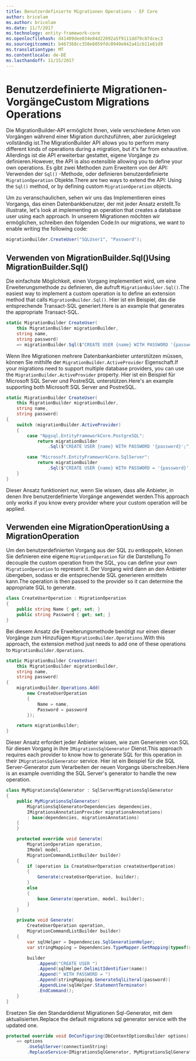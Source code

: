 ```yaml
---
title: Benutzerdefinierte Migrationen Operations - EF Core
author: bricelam
ms.author: bricelam
ms.date: 11/7/2017
ms.technology: entity-framework-core
ms.openlocfilehash: d41409dee034e84d22092a5f9111dd79c87dcec3
ms.sourcegitcommit: b467368cc350e6059fdc0949e042a41cb11e61d9
ms.translationtype: MT
ms.contentlocale: de-DE
ms.lasthandoff: 11/15/2017
---
```

<a name="custom-migrations-operations"></a><span data-ttu-id="e2fd7-102">Benutzerdefinierte Migrationen-Vorgänge</span><span class="sxs-lookup"><span data-stu-id="e2fd7-102">Custom Migrations Operations</span></span>
============================
<span data-ttu-id="e2fd7-103">Die MigrationBuilder-API ermöglicht Ihnen, viele verschiedene Arten von Vorgängen während einer Migration durchzuführen, aber zurückgelegt vollständig ist.</span><span class="sxs-lookup"><span data-stu-id="e2fd7-103">The MigrationBuilder API allows you to perform many different kinds of operations during a migration, but it's far from exhaustive.</span></span> <span data-ttu-id="e2fd7-104">Allerdings ist die API erweiterbar gestattet, eigene Vorgänge zu definieren.</span><span class="sxs-lookup"><span data-stu-id="e2fd7-104">However, the API is also extensible allowing you to define your own operations.</span></span> <span data-ttu-id="e2fd7-105">Es gibt zwei Methoden zum Erweitern von der API: Verwenden der `Sql()` -Methode, oder definieren benutzerdefinierte `MigrationOperation` Objekte.</span><span class="sxs-lookup"><span data-stu-id="e2fd7-105">There are two ways to extend the API: Using the `Sql()` method, or by defining custom `MigrationOperation` objects.</span></span>

<span data-ttu-id="e2fd7-106">Um zu veranschaulichen, sehen wir uns das Implementieren eines Vorgangs, das einen Datenbankbenutzer, der mit jeder Ansatz erstellt.</span><span class="sxs-lookup"><span data-stu-id="e2fd7-106">To illustrate, let's look at implementing an operation that creates a database user using each approach.</span></span> <span data-ttu-id="e2fd7-107">In unserem Migrationen möchten wir ermöglichen, schreiben den folgenden Code:</span><span class="sxs-lookup"><span data-stu-id="e2fd7-107">In our migrations, we want to enable writing the following code:</span></span>

``` csharp
migrationBuilder.CreateUser("SQLUser1", "Password");
```

<a name="using-migrationbuildersql"></a><span data-ttu-id="e2fd7-108">Verwenden von MigrationBuilder.Sql()</span><span class="sxs-lookup"><span data-stu-id="e2fd7-108">Using MigrationBuilder.Sql()</span></span>
----------------------------
<span data-ttu-id="e2fd7-109">Die einfachste Möglichkeit, einen Vorgang implementiert wird, um eine Erweiterungsmethode zu definieren, die aufruft `MigrationBuilder.Sql()`.</span><span class="sxs-lookup"><span data-stu-id="e2fd7-109">The easiest way to implement a custom operation is to define an extension method that calls `MigrationBuilder.Sql()`.</span></span>
<span data-ttu-id="e2fd7-110">Hier ist ein Beispiel, das die entsprechende Transact-SQL generiert.</span><span class="sxs-lookup"><span data-stu-id="e2fd7-110">Here is an example that generates the appropriate Transact-SQL.</span></span>

``` csharp
static MigrationBuilder CreateUser(
    this MigrationBuilder migrationBuilder,
    string name,
    string password)
    => migrationBuilder.Sql($"CREATE USER {name} WITH PASSWORD '{password}';");
```

<span data-ttu-id="e2fd7-111">Wenn Ihre Migrationen mehrere Datenbankanbieter unterstützen müssen, können Sie mithilfe der `MigrationBuilder.ActiveProvider` Eigenschaft.</span><span class="sxs-lookup"><span data-stu-id="e2fd7-111">If your migrations need to support multiple database providers, you can use the `MigrationBuilder.ActiveProvider` property.</span></span> <span data-ttu-id="e2fd7-112">Hier ist ein Beispiel für Microsoft SQL Server und PostreSQL unterstützen.</span><span class="sxs-lookup"><span data-stu-id="e2fd7-112">Here's an example supporting both Microsoft SQL Server and PostreSQL.</span></span>

``` csharp
static MigrationBuilder CreateUser(
    this MigrationBuilder migrationBuilder,
    string name,
    string password)
{
    switch (migrationBuilder.ActiveProvider)
    {
        case "Npgsql.EntityFrameworkCore.PostgreSQL":
            return migrationBuilder
                .Sql($"CREATE USER {name} WITH PASSWORD '{password}';");

        case "Microsoft.EntityFrameworkCore.SqlServer":
            return migrationBuilder
                .Sql($"CREATE USER {name} WITH PASSWORD = '{password}';");
    }
}
```

<span data-ttu-id="e2fd7-113">Dieser Ansatz funktioniert nur, wenn Sie wissen, dass alle Anbieter, in denen Ihre benutzerdefinierte Vorgänge angewendet werden.</span><span class="sxs-lookup"><span data-stu-id="e2fd7-113">This approach only works if you know every provider where your custom operation will be applied.</span></span>

<a name="using-a-migrationoperation"></a><span data-ttu-id="e2fd7-114">Verwenden eine MigrationOperation</span><span class="sxs-lookup"><span data-stu-id="e2fd7-114">Using a MigrationOperation</span></span>
---------------------------
<span data-ttu-id="e2fd7-115">Um den benutzerdefinierten Vorgang aus der SQL zu entkoppeln, können Sie definieren eine eigene `MigrationOperation` für die Darstellung.</span><span class="sxs-lookup"><span data-stu-id="e2fd7-115">To decouple the custom operation from the SQL, you can define your own `MigrationOperation` to represent it.</span></span> <span data-ttu-id="e2fd7-116">Der Vorgang wird dann an den Anbieter übergeben, sodass er die entsprechende SQL generieren ermitteln kann.</span><span class="sxs-lookup"><span data-stu-id="e2fd7-116">The operation is then passed to the provider so it can determine the appropriate SQL to generate.</span></span>

``` csharp
class CreateUserOperation : MigrationOperation
{
    public string Name { get; set; }
    public string Password { get; set; }
}
```

<span data-ttu-id="e2fd7-117">Bei diesem Ansatz die Erweiterungsmethode benötigt nur einen dieser Vorgänge zum Hinzufügen `MigrationBuilder.Operations`.</span><span class="sxs-lookup"><span data-stu-id="e2fd7-117">With this approach, the extension method just needs to add one of these operations to `MigrationBuilder.Operations`.</span></span>

``` csharp
static MigrationBuilder CreateUser(
    this MigrationBuilder migrationBuilder,
    string name,
    string password)
{
    migrationBuilder.Operations.Add(
        new CreateUserOperation
        {
            Name = name,
            Password = password
        });

    return migrationBuilder;
}
```

<span data-ttu-id="e2fd7-118">Dieser Ansatz erfordert jeder Anbieter wissen, wie zum Generieren von SQL für diesen Vorgang in ihre `IMigrationsSqlGenerator` Dienst.</span><span class="sxs-lookup"><span data-stu-id="e2fd7-118">This approach requires each provider to know how to generate SQL for this operation in their `IMigrationsSqlGenerator` service.</span></span> <span data-ttu-id="e2fd7-119">Hier ist ein Beispiel für die SQL Server-Generator zum Verarbeiten der neuen Vorgangs überschreiben.</span><span class="sxs-lookup"><span data-stu-id="e2fd7-119">Here is an example overriding the SQL Server's generator to handle the new operation.</span></span>

``` csharp
class MyMigrationsSqlGenerator : SqlServerMigrationsSqlGenerator
{
    public MyMigrationsSqlGenerator(
        MigrationsSqlGeneratorDependencies dependencies,
        IMigrationsAnnotationProvider migrationsAnnotations)
        : base(dependencies, migrationsAnnotations)
    {
    }

    protected override void Generate(
        MigrationOperation operation,
        IModel model,
        MigrationCommandListBuilder builder)
    {
        if (operation is CreateUserOperation createUserOperation)
        {
            Generate(createUserOperation, builder);
        }
        else
        {
            base.Generate(operation, model, builder);
        }
    }

    private void Generate(
        CreateUserOperation operation,
        MigrationCommandListBuilder builder)
    {
        var sqlHelper = Dependencies.SqlGenerationHelper;
        var stringMapping = Dependencies.TypeMapper.GetMapping(typeof(string));

        builder
            .Append("CREATE USER ")
            .Append(sqlHelper.DelimitIdentifier(name))
            .Append(" WITH PASSWORD = ")
            .Append(stringMapping.GenerateSqlLiteral(password))
            .AppendLine(sqlHelper.StatementTerminator)
            .EndCommand();
    }
}
```

<span data-ttu-id="e2fd7-120">Ersetzen Sie den Standarddienst Migrationen Sql-Generator, mit dem aktualisierten.</span><span class="sxs-lookup"><span data-stu-id="e2fd7-120">Replace the default migrations sql generator service with the updated one.</span></span>

``` csharp
protected override void OnConfiguring(DbContextOptionsBuilder options)
    => options
        .UseSqlServer(connectionString)
        .ReplaceService<IMigrationsSqlGenerator, MyMigrationsSqlGenerator>();
```
